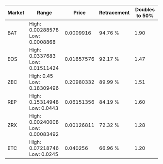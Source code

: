 | Market | Range | Price| Retracement | Doubles to 50% |
| --- | --- | --- | --- | --- |
| BAT | High: 0.00288578<br />Low: 0.0008868 | 0.0009916 | 94.76 % | 1.90 |
| EOS | High: 0.0337683<br />Low: 0.01511424 | 0.01657576 | 92.17 % | 1.47 |
| ZEC | High: 0.45<br />Low: 0.18309496 | 0.20980332 | 89.99 % | 1.51 |
| REP | High: 0.15314948<br />Low: 0.0443 | 0.06151356 | 84.19 % | 1.60 |
| ZRX | High: 0.00240008<br />Low: 0.00083492 | 0.00126811 | 72.32 % | 1.28 |
| ETC | High: 0.07218746<br />Low: 0.0245 | 0.040256 | 66.96 % | 1.20 |
